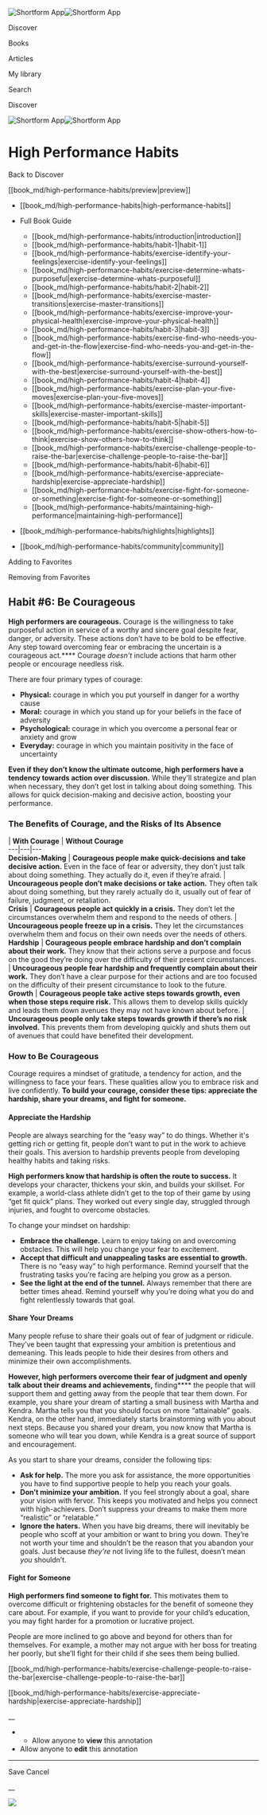 ![Shortform App](/img/logo.36a2399e.svg)![Shortform App](/img/logo-dark.70c1b072.svg)

Discover

Books

Articles

My library

Search

Discover

![Shortform App](/img/logo.36a2399e.svg)![Shortform App](/img/logo-dark.70c1b072.svg)

# High Performance Habits

Back to Discover

[[book_md/high-performance-habits/preview|preview]]

  * [[book_md/high-performance-habits|high-performance-habits]]
  * Full Book Guide

    * [[book_md/high-performance-habits/introduction|introduction]]
    * [[book_md/high-performance-habits/habit-1|habit-1]]
    * [[book_md/high-performance-habits/exercise-identify-your-feelings|exercise-identify-your-feelings]]
    * [[book_md/high-performance-habits/exercise-determine-whats-purposeful|exercise-determine-whats-purposeful]]
    * [[book_md/high-performance-habits/habit-2|habit-2]]
    * [[book_md/high-performance-habits/exercise-master-transitions|exercise-master-transitions]]
    * [[book_md/high-performance-habits/exercise-improve-your-physical-health|exercise-improve-your-physical-health]]
    * [[book_md/high-performance-habits/habit-3|habit-3]]
    * [[book_md/high-performance-habits/exercise-find-who-needs-you-and-get-in-the-flow|exercise-find-who-needs-you-and-get-in-the-flow]]
    * [[book_md/high-performance-habits/exercise-surround-yourself-with-the-best|exercise-surround-yourself-with-the-best]]
    * [[book_md/high-performance-habits/habit-4|habit-4]]
    * [[book_md/high-performance-habits/exercise-plan-your-five-moves|exercise-plan-your-five-moves]]
    * [[book_md/high-performance-habits/exercise-master-important-skills|exercise-master-important-skills]]
    * [[book_md/high-performance-habits/habit-5|habit-5]]
    * [[book_md/high-performance-habits/exercise-show-others-how-to-think|exercise-show-others-how-to-think]]
    * [[book_md/high-performance-habits/exercise-challenge-people-to-raise-the-bar|exercise-challenge-people-to-raise-the-bar]]
    * [[book_md/high-performance-habits/habit-6|habit-6]]
    * [[book_md/high-performance-habits/exercise-appreciate-hardship|exercise-appreciate-hardship]]
    * [[book_md/high-performance-habits/exercise-fight-for-someone-or-something|exercise-fight-for-someone-or-something]]
    * [[book_md/high-performance-habits/maintaining-high-performance|maintaining-high-performance]]
  * [[book_md/high-performance-habits/highlights|highlights]]
  * [[book_md/high-performance-habits/community|community]]



Adding to Favorites 

Removing from Favorites 

## Habit #6: Be Courageous

**High performers are courageous.** Courage is the willingness to take purposeful action in service of a worthy and sincere goal despite fear, danger, or adversity. These actions don’t have to be bold to be effective. Any step toward overcoming fear or embracing the uncertain is a courageous act.**** Courage _doesn’t_ include actions that harm other people or encourage needless risk.

There are four primary types of courage:

  * **Physical:** courage in which you put yourself in danger for a worthy cause
  * **Moral:** courage in which you stand up for your beliefs in the face of adversity
  * **Psychological:** courage in which you overcome a personal fear or anxiety and grow
  * **Everyday:** courage in which you maintain positivity in the face of uncertainty



**Even if they don’t know the ultimate outcome, high performers have a tendency towards action over discussion.** While they’ll strategize and plan when necessary, they don’t get lost in talking about doing something. This allows for quick decision-making and decisive action, boosting your performance.

### The Benefits of Courage, and the Risks of Its Absence

| **With Courage** | **Without Courage**  
---|---|---  
**Decision-Making** | **Courageous people make quick-decisions and take decisive action.** Even in the face of fear or adversity, they don’t just talk about doing something. They actually do it, even if they’re afraid.  | **Uncourageous people don’t make decisions or take action.** They often talk about doing something, but they rarely actually do it, usually out of fear of failure, judgment, or retaliation.   
**Crisis** | **Courageous people act quickly in a crisis.** They don’t let the circumstances overwhelm them and respond to the needs of others.  | **Uncourageous people freeze up in a crisis.** They let the circumstances overwhelm them and focus on their own needs over the needs of others.   
**Hardship** | **Courageous people embrace hardship and don’t complain about their work.** They know that their actions serve a purpose and focus on the good they’re doing over the difficulty of their present circumstances.  | **Uncourageous people fear hardship and frequently complain about their work.** They don’t have a clear purpose for their actions and are too focused on the difficulty of their present circumstance to look to the future.   
**Growth** | **Courageous people take active steps towards growth, even when those steps require risk.** This allows them to develop skills quickly and leads them down avenues they may not have known about before.  | **Uncourageous people only take steps towards growth if there’s no risk involved.** This prevents them from developing quickly and shuts them out of avenues that could have benefited their development.   
  
### How to Be Courageous

Courage requires a mindset of gratitude, a tendency for action, and the willingness to face your fears. These qualities allow you to embrace risk and live confidently. **To build your courage, consider these tips: appreciate the hardship, share your dreams, and fight for someone.**

#### Appreciate the Hardship

People are always searching for the “easy way” to do things. Whether it's getting rich or getting fit, people don’t want to put in the work to achieve their goals. This aversion to hardship prevents people from developing healthy habits and taking risks.

**High performers know that hardship is often the route to success.** It develops your character, thickens your skin, and builds your skillset. For example, a world-class athlete didn’t get to the top of their game by using “get fit quick” plans. They worked out every single day, struggled through injuries, and fought to overcome obstacles.

To change your mindset on hardship:

  * **Embrace the challenge.** Learn to enjoy taking on and overcoming obstacles. This will help you change your fear to excitement. 
  * **Accept that difficult and unappealing tasks are essential to growth.** There is no “easy way” to high performance. Remind yourself that the frustrating tasks you’re facing are helping you grow as a person.
  * **See the light at the end of the tunnel.** Always remember that there are better times ahead. Remind yourself why you’re doing what you do and fight relentlessly towards that goal.



#### Share Your Dreams

Many people refuse to share their goals out of fear of judgment or ridicule. They’ve been taught that expressing your ambition is pretentious and demeaning. This leads people to hide their desires from others and minimize their own accomplishments.

**However, high performers overcome their fear of judgment and openly talk about their dreams and achievements,** finding**** the people that will support them and getting away from the people that tear them down. For example, you share your dream of starting a small business with Martha and Kendra. Martha tells you that you should focus on more “attainable” goals. Kendra, on the other hand, immediately starts brainstorming with you about next steps. Because you shared your dream, you now know that Martha is someone who will tear you down, while Kendra is a great source of support and encouragement.

As you start to share your dreams, consider the following tips:

  * **Ask for help.** The more you ask for assistance, the more opportunities you have to find supportive people to help you reach your goals.
  * **Don’t minimize your ambition.** If you feel strongly about a goal, share your vision with fervor. This keeps you motivated and helps you connect with high-achievers. Don’t suppress your dreams to make them more “realistic” or “relatable.”
  * **Ignore the haters.** When you have big dreams, there will inevitably be people who scoff at your ambition or want to bring you down. They’re not worth your time and shouldn’t be the reason that you abandon your goals. Just because _they’re_ not living life to the fullest, doesn’t mean _you_ shouldn’t.



#### Fight for Someone

**High performers find someone to fight for.** This motivates them to overcome difficult or frightening obstacles for the benefit of someone they care about. For example, if you want to provide for your child’s education, you may fight harder for a promotion or lucrative project.

People are more inclined to go above and beyond for others than for themselves. For example, a mother may not argue with her boss for treating her poorly, but she’ll fight for their child if she sees them being bullied.

[[book_md/high-performance-habits/exercise-challenge-people-to-raise-the-bar|exercise-challenge-people-to-raise-the-bar]]

[[book_md/high-performance-habits/exercise-appreciate-hardship|exercise-appreciate-hardship]]

__

  *   * Allow anyone to **view** this annotation
  * Allow anyone to **edit** this annotation



* * *

Save Cancel

__




![](https://bat.bing.com/action/0?ti=56018282&Ver=2&mid=7af1ae1a-61dd-4f45-8cba-a8889493a910&sid=49fff5b0636c11eeb9c611038afc8668&vid=4a005010636c11ee80c703d4c4a7acd5&vids=0&msclkid=N&pi=0&lg=en-US&sw=800&sh=600&sc=24&nwd=1&tl=Shortform%20%7C%20High%20Performance%20Habits&p=https%3A%2F%2Fwww.shortform.com%2Fapp%2Fbook%2Fhigh-performance-habits%2Fhabit-6&r=&lt=467&evt=pageLoad&sv=1&rn=750788)
